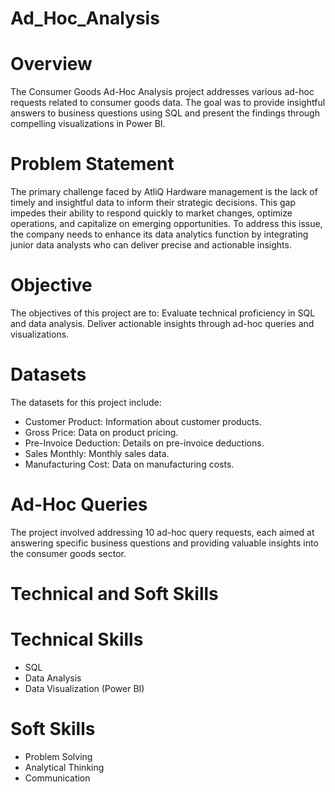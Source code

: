# Ad_Hoc_Analysis

# Overview

The Consumer Goods Ad-Hoc Analysis project addresses various ad-hoc requests related to consumer goods data. The goal was to provide insightful answers to business questions using SQL and present the findings through compelling visualizations in Power BI.

# Problem Statement

The primary challenge faced by AtliQ Hardware management is the lack of timely and insightful data to inform their strategic decisions. This gap impedes their ability to respond quickly to market changes, optimize operations, and capitalize on emerging opportunities. To address this issue, the company needs to enhance its data analytics function by integrating junior data analysts who can deliver precise and actionable insights.

# Objective

The objectives of this project are to:
Evaluate technical proficiency in SQL and data analysis.
Deliver actionable insights through ad-hoc queries and visualizations.

# Datasets

The datasets for this project include:
- Customer Product: Information about customer products.
- Gross Price: Data on product pricing.
- Pre-Invoice Deduction: Details on pre-invoice deductions.
- Sales Monthly: Monthly sales data.
- Manufacturing Cost: Data on manufacturing costs.

# Ad-Hoc Queries

The project involved addressing 10 ad-hoc query requests, each aimed at answering specific business questions and providing valuable insights into the consumer goods sector.

# Technical and Soft Skills

# Technical Skills

- SQL
- Data Analysis
- Data Visualization (Power BI)

# Soft Skills

- Problem Solving
- Analytical Thinking
- Communication

